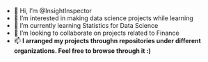- 👋 Hi, I’m @InsightInspector
- 👀 I’m interested in making data science projects while learning
- 🌱 I’m currently learning Statistics for Data Science
- 💞️ I’m looking to collaborate on projects related to Finance
- 📫 **I arranged my projects throughn repositories under different organizations. Feel free to browse through it :)**

<!---
InsightInspector/InsightInspector is a ✨ special ✨ repository because its `README.md` (this file) appears on your GitHub profile.
You can click the Preview link to take a look at your changes.
--->
